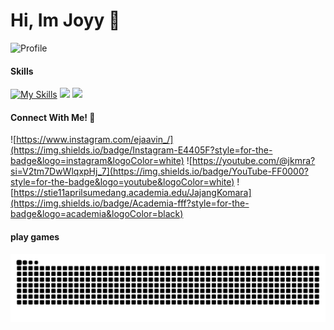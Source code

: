 # Hi, Im Joyy 👋



![Profile](https://media1.giphy.com/media/v1.Y2lkPTc5MGI3NjExMmZkY2ExeTQ2cWFjYXk5d3MzZmJ0OHJveDJwbDRqYjZvb25reWNpbCZlcD12MV9pbnRlcm5hbF9naWZfYnlfaWQmY3Q9Zw/Mm9enGo4CYC5O/giphy.gif) 


#### **Skills** 
[![My Skills](https://skillicons.dev/icons?i=css,html,php&theme=dark)](https://skillicons.dev)
<img src="https://img.shields.io/badge/Canva-%2300C4CC.svg?&style=for-the-badge&logo=Canva&logoColor=white"/> <img src="https://img.shields.io/badge/Figma-F24E1E?style=for-the-badge&logo=figma&logoColor=white"/>

#### **Connect With Me!** 📲
![https://www.instagram.com/ejaavin_/](https://img.shields.io/badge/Instagram-E4405F?style=for-the-badge&logo=instagram&logoColor=white) ![https://youtube.com/@jkmra?si=V2tm7DwWlqxpHj_7](https://img.shields.io/badge/YouTube-FF0000?style=for-the-badge&logo=youtube&logoColor=white) ![https://stie11aprilsumedang.academia.edu/JajangKomara](https://img.shields.io/badge/Academia-fff?style=for-the-badge&logo=academia&logoColor=black)

#### play games
<img src="https://raw.githubusercontent.com/230660221102/230660221102/output/snake.svg" alt="Snake animation" />

###